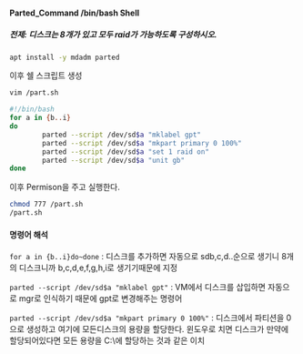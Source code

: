 #### Parted_Command /bin/bash Shell

##### 전제: 디스크는 8개가 있고 모두 raid가 가능하도록 구성하시오.
```bash
apt install -y mdadm parted
```
이후 쉘 스크립트 생성
```bash
vim /part.sh
```
```bash
#!/bin/bash
for a in {b..i}
do
        parted --script /dev/sd$a "mklabel gpt"
        parted --script /dev/sd$a "mkpart primary 0 100%"
        parted --script /dev/sd$a "set 1 raid on"
        parted --script /dev/sd$a "unit gb"
done
```
이후 Permison을 주고 실행한다.
```bash
chmod 777 /part.sh
/part.sh
```
#### 명령어 해석
``for a in {b..i}do~done`` : 디스크를 추가하면 자동으로 sdb,c,d..순으로 생기니 8개의 디스크니까 b,c,d,e,f,g,h,i로 생기기때문에 지정

``parted --script /dev/sd$a "mklabel gpt"`` : VM에서 디스크를 삽입하면 자동으로 mgr로 인식하기 때문에 gpt로 변경해주는 명령어

``parted --script /dev/sd$a "mkpart primary 0 100%"`` : 디스크에서 파티션을 0으로 생성하고 여기에 모든디스크의 용량을 할당한다. 윈도우로 치면 디스크가 만약에 할당되어있다면 모든 용량을 C:\에 할당하는 것과 같은 이치
